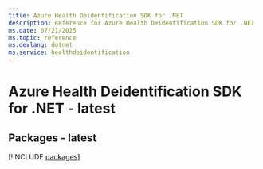 ```yaml
---
title: Azure Health Deidentification SDK for .NET
description: Reference for Azure Health Deidentification SDK for .NET
ms.date: 07/21/2025
ms.topic: reference
ms.devlang: dotnet
ms.service: healthdeidentification
---
```

# Azure Health Deidentification SDK for .NET - latest
## Packages - latest
[!INCLUDE [packages](health-deidentification-index.md)]